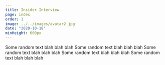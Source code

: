 ```yaml
---
title: Insider Interview
page: index
order: 1
image: ../../images/avatar2.jpg
date: "2020-10-18"
minHeight: 600px
---
```


Some random text blah blah blah
Some random text blah blah blah
Some random text blah blah blah
Some random text blah blah blah
Some random text blah blah blah
